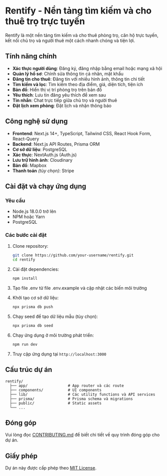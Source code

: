 # Rentify - Nền tảng tìm kiếm và cho thuê trọ trực tuyến

Rentify là một nền tảng tìm kiếm và cho thuê phòng trọ, căn hộ trực tuyến, kết nối chủ trọ và người thuê một cách nhanh chóng và tiện lợi.

## Tính năng chính

- **Xác thực người dùng**: Đăng ký, đăng nhập bằng email hoặc mạng xã hội
- **Quản lý hồ sơ**: Chỉnh sửa thông tin cá nhân, mật khẩu
- **Đăng tin cho thuê**: Đăng tin với nhiều hình ảnh, thông tin chi tiết
- **Tìm kiếm và lọc**: Tìm kiếm theo địa điểm, giá, diện tích, tiện ích
- **Bản đồ**: Hiển thị vị trí phòng trọ trên bản đồ
- **Yêu thích**: Lưu tin đăng yêu thích để xem sau
- **Tin nhắn**: Chat trực tiếp giữa chủ trọ và người thuê
- **Đặt lịch xem phòng**: Đặt lịch và nhận thông báo

## Công nghệ sử dụng

- **Frontend**: Next.js 14+, TypeScript, Tailwind CSS, React Hook Form, React-Query
- **Backend**: Next.js API Routes, Prisma ORM
- **Cơ sở dữ liệu**: PostgreSQL
- **Xác thực**: NextAuth.js (Auth.js)
- **Lưu trữ hình ảnh**: Cloudinary
- **Bản đồ**: Mapbox
- **Thanh toán** _(tùy chọn)_: Stripe

## Cài đặt và chạy ứng dụng

### Yêu cầu

- Node.js 18.0.0 trở lên
- NPM hoặc Yarn
- PostgreSQL

### Các bước cài đặt

1. Clone repository:

   ```bash
   git clone https://github.com/your-username/rentify.git
   cd rentify
   ```

2. Cài đặt dependencies:

   ```bash
   npm install
   ```

3. Tạo file .env từ file .env.example và cập nhật các biến môi trường

4. Khởi tạo cơ sở dữ liệu:

   ```bash
   npx prisma db push
   ```

5. Chạy seed để tạo dữ liệu mẫu (tùy chọn):

   ```bash
   npx prisma db seed
   ```

6. Chạy ứng dụng ở môi trường phát triển:

   ```bash
   npm run dev
   ```

7. Truy cập ứng dụng tại `http://localhost:3000`

## Cấu trúc dự án

```
rentify/
  ├── app/                  # App router và các route
  ├── components/           # UI components
  ├── lib/                  # Các utility functions và API services
  ├── prisma/               # Prisma schema và migrations
  ├── public/               # Static assets
  └── ...
```

## Đóng góp

Vui lòng đọc [CONTRIBUTING.md](CONTRIBUTING.md) để biết chi tiết về quy trình đóng góp cho dự án.

## Giấy phép

Dự án này được cấp phép theo [MIT License](LICENSE).
